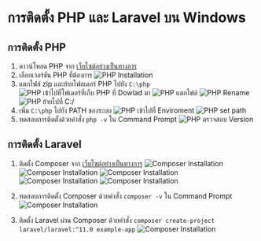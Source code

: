# การติดตั้ง PHP และ Laravel บน Windows

## การติดตั้ง PHP

1. ดาวน์โหลด PHP จาก [เว็บไซต์อย่างเป็นทางการ](https://windows.php.net/download/)
2. เลือกเวอร์ชัน PHP ที่ต้องการ
![PHP Installation](./image/1-DowloadfileZip.png)
3. แตกไฟล์ zip และย้ายโฟลเดอร์ PHP ไปยัง `C:\php`
![PHP เข้าไปที่โฟเดอร์ที่เก็บ PHP ที่ Dowlad มา](./image/2-OpenFloder.png)
![PHP แตกไฟล์](./image/3-Extrack.png)
![PHP Rename](./image/4-Rename.png)
![PHP ย้ายไปที่ C:/](./image/5-move.png)
4. เพิ่ม `C:\php` ไปยัง PATH ของระบบ
![PHP เข้าไปที่ Enviroment](./image/6-environment.png)
![PHP set path](./image/7-setpart.png)
5. ทดสอบการติดตั้งด้วยคำสั่ง `php -v` ใน Command Prompt
![PHP ตรวจสอบ Version](./image/8-php-v.png)

## การติดตั้ง Laravel

1. ติดตั้ง Composer จาก [เว็บไซต์อย่างเป็นทางการ](https://getcomposer.org/download/)
![Composer Installation](./image/1-composer.png)
![Composer Installation](./image/2-selectmode.png)
![Composer Installation](./image/3-step1.png)
![Composer Installation](./image/3-step2.png)
![Composer Installation](./image/3-step3.png)
2. ทดสอบการติดตั้ง Composer ด้วยคำสั่ง `composer -v` ใน Command Prompt
![Composer Installation](./image/4-composer-v.png)

3. ติดตั้ง Laravel ผ่าน Composer ด้วยคำสั่ง `composer create-project laravel/laravel:^11.0 example-app`
![Composer Installation](./image/install%20Laravel.png)


